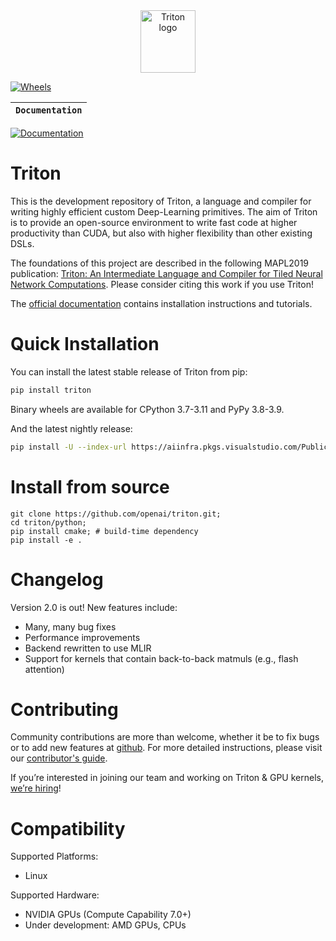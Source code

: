 <div align="center">
  <img src="https://cdn.openai.com/triton/assets/triton-logo.png" alt="Triton logo" width="88" height="100">
</div>

[![Wheels](https://github.com/openai/triton/actions/workflows/wheels.yml/badge.svg?branch=release/2.0.x)](https://github.com/openai/triton/actions/workflows/wheels.yml)


**`Documentation`** |
------------------- |
[![Documentation](https://github.com/openai/triton/actions/workflows/documentation.yml/badge.svg)](https://triton-lang.org/)


# Triton

This is the development repository of Triton, a language and compiler for writing highly efficient custom Deep-Learning primitives. The aim of Triton is to provide an open-source environment to write fast code at higher productivity than CUDA, but also with higher flexibility than other existing DSLs.

The foundations of this project are described in the following MAPL2019 publication: [Triton: An Intermediate Language and Compiler for Tiled Neural Network Computations](http://www.eecs.harvard.edu/~htk/publication/2019-mapl-tillet-kung-cox.pdf). Please consider citing this work if you use Triton!

The [official documentation](https://triton-lang.org) contains installation instructions and tutorials.

# Quick Installation

You can install the latest stable release of Triton from pip:

```bash
pip install triton
```
Binary wheels are available for CPython 3.7-3.11 and PyPy 3.8-3.9.

And the latest nightly release:

```bash
pip install -U --index-url https://aiinfra.pkgs.visualstudio.com/PublicPackages/_packaging/Triton-Nightly/pypi/simple/ triton-nightly
```

# Install from source

```
git clone https://github.com/openai/triton.git;
cd triton/python;
pip install cmake; # build-time dependency
pip install -e .
```

# Changelog

Version 2.0 is out! New features include:
- Many, many bug fixes
- Performance improvements
- Backend rewritten to use MLIR
- Support for kernels that contain back-to-back matmuls (e.g., flash attention)

# Contributing

Community contributions are more than welcome, whether it be to fix bugs or to add new features at [github](https://github.com/openai/triton/). For more detailed instructions, please visit our [contributor's guide](CONTRIBUTING.md).

If you’re interested in joining our team and working on Triton & GPU kernels, [we’re hiring](https://openai.com/jobs/#acceleration)!

# Compatibility

Supported Platforms:
  * Linux

Supported Hardware:
  * NVIDIA GPUs (Compute Capability 7.0+)
  * Under development: AMD GPUs, CPUs

